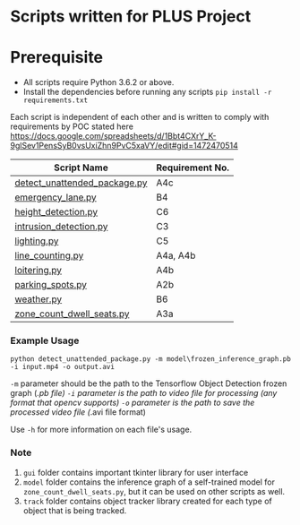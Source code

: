 # Scripts written for PLUS Project

# Prerequisite
  - All scripts require Python 3.6.2 or above.
  - Install the dependencies before running any scripts
  `pip install -r requirements.txt`

Each script is independent of each other and is written to comply with requirements by POC stated here https://docs.google.com/spreadsheets/d/1Bbt4CXrY_K-9glSev1PensSyB0vsUxiZhn9PvC5xaVY/edit#gid=1472470514

| Script Name | Requirement No. |
| ------ | ------ |
| [detect_unattended_package.py](detect_unattended_package.py) | A4c |
| [emergency_lane.py](emergency_lane.py) | B4 |
| [height_detection.py](height_detection.py) | C6 |
| [intrusion_detection.py](intrusion_detection.py) | C3 |
| [lighting.py](lighting.py) | C5 |
| [line_counting.py](line_counting.py) | A4a, A4b |
| [loitering.py](loitering.py) | A4b |
| [parking_spots.py](parking_spots.py) | A2b |
| [weather.py](weather.py) | B6 |
| [zone_count_dwell_seats.py](zone_count_dwell_seats.py) | A3a |

### Example Usage
`python detect_unattended_package.py -m model\frozen_inference_graph.pb -i input.mp4 -o output.avi`

`-m` parameter should be the path to the Tensorflow Object Detection frozen graph (*.pb file)
`-i` parameter is the path to video file for processing (any format that opencv supports)
`-o` parameter is the path to save the processed video file (*.avi file format)

Use `-h` for more information on each file's usage.

### Note
1. `gui` folder contains important tkinter library for user interface
2. `model` folder contains the inference graph of a self-trained model for `zone_count_dwell_seats.py`, but it can be used on other scripts as well.
3. `track` folder contains object tracker library created for each type of object that is being tracked.

[//]: # (These are reference links used in the body of this note and get stripped out when the markdown processor does its job. There is no need to format nicely because it shouldn't be seen. Thanks SO - http://stackoverflow.com/questions/4823468/store-comments-in-markdown-syntax)

